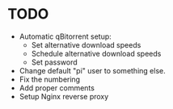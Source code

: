 # TODO

- Automatic qBitorrent setup:
  - Set alternative download speeds
  - Schedule alternative download speeds
  - Set password
- Change default "pi" user to something else.
- Fix the numbering
- Add proper comments
- Setup Nginx reverse proxy
